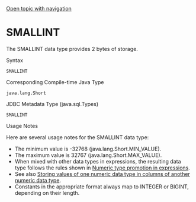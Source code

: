 [Open topic with navigation](../../../index.html#Shared/SQLReference/DataTypes/SmallInt.html)

<a href="" id="DataTypes.SmallInt"></a>[]()SMALLINT
===================================================

The <span class="CodeFont">SMALLINT</span> data type provides 2 bytes of storage.

Syntax

``` FcnSyntax
SMALLINT
```

Corresponding Compile-time Java Type

``` FcnSyntax
java.lang.Short
```

JDBC Metadata Type (java.sql.Types)

``` FcnSyntax
SMALLINT
```

Usage Notes

Here are several usage notes for the <span class="CodeFont">SMALLINT</span> data type:

-   The minimum value is <span class="CodeFont">-32768</span> (<span class="CodeFont">java.lang.Short.MIN\_VALUE</span>).
-   The maximum value is <span class="CodeFont"> 32767</span> (<span class="CodeFont">java.lang.Short.MAX\_VALUE</span>).
-   When mixed with other data types in expressions, the resulting data type follows the rules shown in [Numeric type promotion in expressions](Intro.NumericTypes.html#NumericTypePromotion).
-   See also [Storing values of one numeric data type in columns of another numeric data type](Intro.NumericTypes.html#StoringValues).
-   Constants in the appropriate format always map to <span class="CodeFont">INTEGER</span> or <span class="CodeFont">BIGINT</span>, depending on their length.

 


